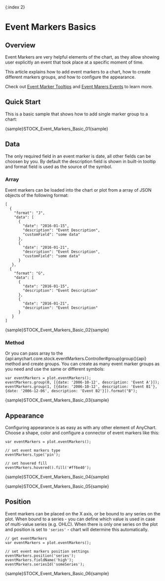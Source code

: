 {:index 2}

# Event Markers Basics

## Overview

Event Markers are very helpful elements of the chart, as they allow showing user explicitly an event that took place at a specific moment of time.

This article explains how to add event markers to a chart, how to create different markers groups, and how to configure the appearance.

Check out [Event Marker Tooltips](Tooltips) and [Event Marers Events](Events) to learn more.

## Quick Start

This is a basic sample that shows how to add single marker group to a chart:

{sample}STOCK\_Event\_Markers\_Basic\_01{sample}

## Data

The only required field in an event marker is date, all other fields can be choosen by you. By default the description field is shown in built-in tooltip and format field is used as the source of the symbol.

### Array

Event markers can be loaded into the chart or plot from a array of JSON objects of the following format:

```
[
  {
    "format": "J",
    "data": [
      {
        "date": "2016-01-15",
        "description": "Event Description",
        "customField": "some data"
      },
      {
        "date": "2016-01-21",
        "description": "Event Description",
        "customField": "some data"
      }
   },
  {
    "format": "G",
    "data": [
      {
        "date": "2016-01-15",
        "description": "Event Description"
      },
      {
        "date": "2016-01-21",
        "description": "Event Description"
      }
   }
]   
```

{sample}STOCK\_Event\_Markers\_Basic\_02{sample}

### Method

Or you can pass array to the {api:anychart.core.stock.eventMarkers.Controller#group}group(){api} method and create groups. You can create as many event marker groups as you need and use the same or different symbols:

```
var eventMarkers = plot.eventMarkers();
eventMarkers.group(0, [{date: '2006-10-12', description: 'Event A'}]);
eventMarkers.group(1, [{date: '2006-10-12', description: 'Event B1'}, {date: '2006-12-06', description: 'Event B2'}]).format("B");
```

{sample}STOCK\_Event\_Markers\_Basic\_03{sample}

## Appearance

Configuring appearance is as easy as with any other element of AnyChart. Choose a shape, color and configure a connector of event markers like this:

```
var eventMarkers = plot.eventMarkers();

// set event markers type
eventMarkers.type('pin');

// set hovered fill
eventMarkers.hovered().fill('#ff6e40');
```

{sample}STOCK\_Event\_Markers\_Basic\_04{sample}

{sample}STOCK\_Event\_Markers\_Basic\_05{sample}

## Position

Event markers can be placed on the X axis, or be bound to any series on the plot. When bound to a series - you can define which value is used in case of multi-value series (e.g. OHLC). When there is only one series on the plot and position is set to `'series'` - chart will determine this automatically.

```
// get eventMarkers
var eventMarkers = plot.eventMarkers();

// set event markers position settings
eventMarkers.position('series');
eventMarkers.fieldName('high');
eventMarkers.seriesId('someSeries');
```

{sample}STOCK\_Event\_Markers\_Basic\_06{sample}